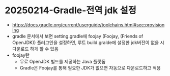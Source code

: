 # 20250214-Gradle-전역 jdk 설정
- https://docs.gradle.org/current/userguide/toolchains.html#sec:provisioning
- gradle 문서에서 보면 setting.gradle에 foojay (Foojay, (Friends of OpenJDK)) 플러그인을 설정하면, 루트 build.gralde에 설정한 jdk버전이 없을 시 다운로드 하게 할 수 있음
- foojay란
  * 무료 OpenJDK 빌드를 제공하는 Java 플랫폼
  * Gradle은 Foojay를 통해 필요한 JDK가 없으면 자동으로 다운로드하고 적용
